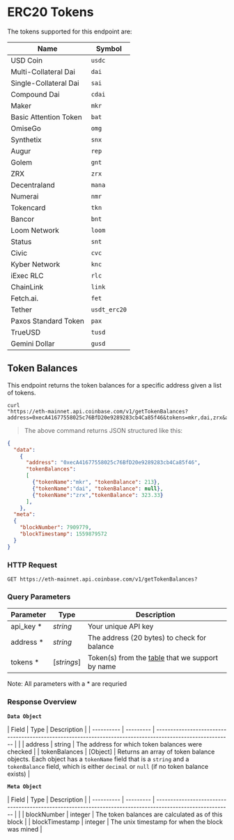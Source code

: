 # ERC20 Tokens

The tokens supported for this endpoint are:

| Name                 | Symbol       |
| -------------------- | ------------ |
| USD Coin             | `usdc`       |
| Multi-Collateral Dai | `dai`        |
| Single-Collateral Dai | `sai`        |
| Compound Dai | `cdai`        |
| Maker                 | `mkr`   |
| Basic Attention Token | `bat`   |
| OmiseGo               | `omg`   |
| Synthetix                 | `snx`   |
| Augur                 | `rep`   |
| Golem                 | `gnt`   |
| ZRX                   | `zrx`   |
| Decentraland          | `mana`  |
| Numerai               | `nmr`   |
| Tokencard             | `tkn`   |
| Bancor                | `bnt`   |
| Loom Network          | `loom`  |
| Status                | `snt`   |
| Civic                 | `cvc`   |
| Kyber Network         | `knc`   |
| iExec RLC             | `rlc`   |
| ChainLink             | `link`  |
| Fetch.ai.             | `fet`   |
| Tether               | `usdt_erc20` |
| Paxos Standard Token | `pax`        |
| TrueUSD              | `tusd`       |
| Gemini Dollar        | `gusd`       |


## Token Balances

This endpoint returns the token balances for a specific address given a list of tokens.


```shell
curl 
"https://eth-mainnet.api.coinbase.com/v1/getTokenBalances?address=0xecA41677558025c76BfD20e9289283cb4Ca85f46&tokens=mkr,dai,zrx&api_key=API_KEY"
```

> The above command returns JSON structured like this:

```json
{
  "data": 
    {
      "address": "0xecA41677558025c76BfD20e9289283cb4Ca85f46",
      "tokenBalances": 
      [
        {"tokenName":"mkr", "tokenBalance": 213},
        {"tokenName":"dai", "tokenBalance": null},
        {"tokenName":"zrx","tokenBalance": 323.33}
      ],
    },
  "meta": 
  {
    "blockNumber": 7909779,
    "blockTimestamp": 1559879572
  }
}
```


### HTTP Request

`GET https://eth-mainnet.api.coinbase.com/v1/getTokenBalances?`

### Query Parameters

| Parameter | Type     | Description                                         |
| --------- | -------- | --------------------------------------------------- |
| api_key \*       | _string_ | Your unique API key                                 |
| address \*       | _string_ | The address (20 bytes) to check for balance                                |
| tokens \*    | [_strings_] | Token(s) from the [table](#erc20-tokens) that we support by name               |

<aside class="notice">
Note: All parameters with a * are requried
</aside>


### Response Overview

**`Data Object`**

| Field      | Type      | Description                                                                                               |
| ---------- | --------- | --------------------------------------------------------------------------------------------------------- |                                                                           |
| address     | string | The address for which token balances were checked |
| tokenBalances | [Object] | Returns an array of token balance objects. Each object has a `tokenName` field that is a `string` and a `tokenBalance` field, which is either `decimal` or `null` (if no token balance exists) |

**`Meta Object`**

| Field      | Type      | Description                                                                                               |
| ---------- | --------- | --------------------------------------------------------------------------------------------------------- |                                                                           |
| blockNumber     | integer | The token balances are calculated as of this block |
| blockTimestamp | integer | The unix timestamp for when the block was mined |

